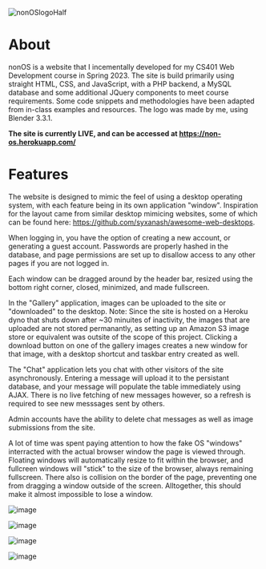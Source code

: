 ![nonOSlogoHalf](https://github.com/BraydenThompson/nonOS-website/assets/77991576/ab6b29b4-b521-44ae-a400-e142436d916f)

# About
nonOS is a website that I incementally developed for my CS401 Web Development course in Spring 2023. The site is build primarily using straight HTML, CSS, and JavaScript, with a PHP backend, a MySQL database and some additional JQuery components to meet course requirements. Some code snippets and methodologies have been adapted from in-class examples and resources. The logo was made by me, using Blender 3.3.1.

__**The site is currently LIVE, and can be accessed at https://non-os.herokuapp.com/**__

# Features
The website is designed to mimic the feel of using a desktop operating system, with each feature being in its own application "window". Inspiration for the layout came from similar desktop mimicing websites, some of which can be found here: https://github.com/syxanash/awesome-web-desktops. 

When logging in, you have the option of creating a new account, or generating a guest account. Passwords are properly hashed in the database, and page permissions are set up to disallow access to any other pages if you are not logged in.

Each window can be dragged around by the header bar, resized using the bottom right corner, closed, minimized, and made fullscreen. 

In the "Gallery" application, images can be uploaded to the site or "downloaded" to the desktop. Note: Since the site is hosted on a Heroku dyno that shuts down after ~30 minuites of inactivity, the images that are uploaded are not stored permanantly, as setting up an Amazon S3 image store or equivalent was outsite of the scope of this project. Clicking a download button on one of the gallery images creates a new window for that image, with a desktop shortcut and taskbar entry created as well.

The "Chat" application lets you chat with other visitors of the site asynchronously. Entering a message will upload it to the persistant database, and your message will populate the table immediately using AJAX. There is no live fetching of new messages however, so a refresh is required to see new messsages sent by others. 

Admin accounts have the ability to delete chat messages as well as image submissions from the site. 

A lot of time was spent paying attention to how the fake OS "windows" interracted with the actual browser window the page is viewed through. Floating windows will automatically resize to fit within the browser, and fullcreen windows will "stick" to the size of the browser, always remaining fullscreen. There also is collision on the border of the page, preventing one from dragging a window outside of the screen. Alltogether, this should make it almost impossible to lose a window.

![image](https://github.com/BraydenThompson/nonOS-website/assets/77991576/9c779180-4b03-4f32-994e-51e79c13ba37)

![image](https://github.com/BraydenThompson/nonOS-website/assets/77991576/7ee41381-fd1c-425d-b397-5413593fca43)

![image](https://github.com/BraydenThompson/nonOS-website/assets/77991576/7f7fdfb5-6781-43f4-a911-0446748d37d1)

![image](https://github.com/BraydenThompson/nonOS-website/assets/77991576/b8b94778-d6a3-4c4e-921f-4d1458abf768)
